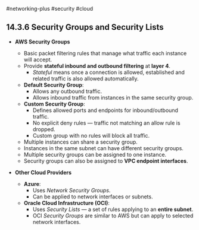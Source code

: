 #networking-plus #security #cloud 

## 14.3.6 Security Groups and Security Lists

- **AWS Security Groups**  
  - Basic packet filtering rules that manage what traffic each instance will accept.  
  - Provide **stateful inbound and outbound filtering** at **layer 4**.  
    - *Stateful* means once a connection is allowed, established and related traffic is also allowed automatically.  
  - **Default Security Group**:
    - Allows any outbound traffic.
    - Allows inbound traffic from instances in the same security group.
  - **Custom Security Group**:
    - Defines allowed ports and endpoints for inbound/outbound traffic.
    - No explicit deny rules — traffic not matching an allow rule is dropped.
    - Custom group with no rules will block all traffic.
  - Multiple instances can share a security group.
  - Instances in the same subnet can have different security groups.
  - Multiple security groups can be assigned to one instance.
  - Security groups can also be assigned to **VPC endpoint interfaces**.

- **Other Cloud Providers**  
  - **Azure**:  
    - Uses *Network Security Groups*.
    - Can be applied to network interfaces or subnets.
  - **Oracle Cloud Infrastructure (OCI)**:
    - Uses *Security Lists* — a set of rules applying to an **entire subnet**.
    - OCI *Security Groups* are similar to AWS but can apply to selected network interfaces.

